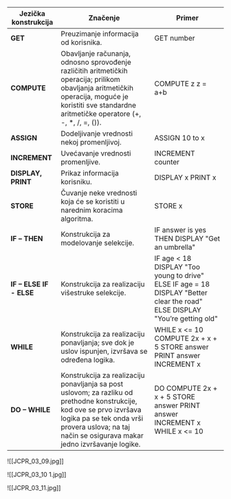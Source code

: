 | **Jezička konstrukcija** | **Značenje**                                                                                                                                                                                                                 | **Primer**                                                                                                                            |
| ------------------------ | ---------------------------------------------------------------------------------------------------------------------------------------------------------------------------------------------------------------------------- | ------------------------------------------------------------------------------------------------------------------------------------- |
| **GET**                  | Preuzimanje informacija od korisnika.                                                                                                                                                                                        | GET number                                                                                                                            |
| **COMPUTE**              | Obavljanje računanja, odnosno sprovođenje različitih aritmetičkih operacija; prilikom obavljanja aritmetičkih operacija, moguće je koristiti sve standardne aritmetičke operatore (+, -, \*, /, =, ()).                      | COMPUTE z   z = a+b                                                                                                                   |
| **ASSIGN**               | Dodeljivanje vrednosti nekoj promenljivoj.                                                                                                                                                                                   | ASSIGN 10 to x                                                                                                                        |
| **INCREMENT**            | Uvećavanje vrednosti promenljive.                                                                                                                                                                                            | INCREMENT counter                                                                                                                     |
| **DISPLAY, PRINT**       | Prikaz informacija korisniku.                                                                                                                                                                                                | DISPLAY x   PRINT x                                                                                                                   |
| **STORE**                | Čuvanje neke vrednosti koja će se koristiti u narednim koracima algoritma.                                                                                                                                                   | STORE x                                                                                                                               |
| **IF** **–** **THEN**    | Konstrukcija za modelovanje selekcije.                                                                                                                                                                                       | IF answer is yes THEN   DISPLAY "Get an umbrella"                                                                                     |
| **IF – ELSE IF - ELSE**  | Konstrukcija za realizaciju višestruke selekcije.                                                                                                                                                                            | IF age < 18   DISPLAY "Too young to drive"   ELSE IF age = 18   DISPLAY "Better clear the road"   ELSE   DISPLAY "You’re getting old" |
| **WHILE**                | Konstrukcija za realizaciju ponavljanja; sve dok je uslov ispunjen, izvršava se određena logika.                                                                                                                             | WHILE x <= 10   COMPUTE 2x + x + 5   STORE answer   PRINT answer   INCREMENT x                                                        |
| **DO – WHILE**           | Konstrukcija za realizaciju ponavljanja sa post uslovom; za razliku od prethodne konstrukcije, kod ove se prvo izvršava logika pa se tek onda vrši provera uslova; na taj način se osigurava makar jedno izvršavanje logike. | DO   COMPUTE 2x + x + 5   STORE answer   PRINT answer   INCREMENT x   WHILE x <= 10                                                   |

![[JCPR_03_09.jpg]]


![[JCPR_03_10 1.jpg]]


![[JCPR_03_11.jpg]]